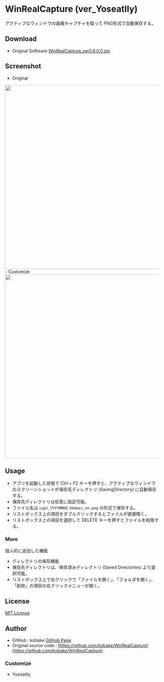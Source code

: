 WinRealCapture (ver_Yoseatlly)
====
アクティブなウィンドウの画像キャプチャを取って PNG形式で自動保存する。


## Download
- Original Software [WinRealCapture_ver0.8.0.0.zip](https://github.com/kobake/WinRealCapture/raw/master/archives/WinRealCapture_ver0.8.0.0.zip)

## Screenshot
- Original
<img src="https://raw.githubusercontent.com/kobake/WinRealCapture/master/screenshots/screenshot.png" width="600" />
- Customize
<img src="https://raw.githubusercontent.com/Yoseatlly/Data/master/WinRealCapture/img_001.png" width="600">

## Usage
- アプリを起動した状態で Ctrl + F2 キーを押すと、アクティブなウィンドウのスクリーンショットが保存先ディレクトリ (SavingDirectory) に自動保存する。
- 保存先ディレクトリは任意に指定可能。
- ファイル名は ```capt_YYYYMMDD_hhmmss_nn.png``` の形式で保存する。
- リストボックス上の項目をダブルクリックするとファイルが直接開く。
- リストボックス上の項目を選択して DELETE キーを押すとファイルを削除する。

### More
個人的に追加した機能
- ディレクトリの保存機能
- 保存先ディレクトリは、保存済みディレクトリ (Saved Directories) より選択可能。
- リストボックス上で右クリックで「ファイルを開く」、「フォルダを開く」、「削除」の項目の右クリックメニューが開く。

## License
[MIT License](https://raw.githubusercontent.com/Yoseatlly/WinRealCapture/master/LICENSE)

## Author
- GitHub : kobake [GitHub Page](https://github.com/kobake)
- Original source code : [https://github.com/kobake/WinRealCapture](https://github.com/kobake/WinRealCapture)

### Customize
- Yoseatlly